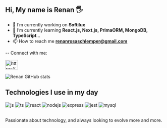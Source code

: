 ## Hi, My name is Renan 🖐️
- 🔭 I’m currently working on **Softilux**
- 🌱 I’m currently learning **React.js, Next.js, PrimaORM, MongoDB, TypeScript**...
- 📫 How to reach me **renanrosaschlemper@gmail.com**

-- Connect with me: <p><a href="https://www.linkedin.com/in/renan-rosa-schlemper-18b73b235/" target="blank"><img align="center" src="https://raw.githubusercontent.com/rahuldkjain/github-profile-readme-generator/master/src/images/icons/Social/linked-in-alt.svg" alt="https://www.linkedin.com/in/renan-rosa-schlemper/" height="30" width="40" /></a>

![Renan GitHub stats](https://github-readme-stats.vercel.app/api?username=Renan-Rosa&show_icons=true&theme=dracula&count_private=true)

## Technologies I use in my day

<div style="display: inline_block">
  <img align="center" alt="js" src="https://img.shields.io/badge/JavaScript-F7DF1E?style=for-the-badge&logo=javascript&logoColor=black" />
  <img align="center" alt="ts" src="https://img.shields.io/badge/TypeScript-007ACC?style=for-the-badge&logo=typescript&logoColor=white" />
  <img align="center" alt="react" src="https://img.shields.io/badge/React-20232A?style=for-the-badge&logo=react&logoColor=61DAFB" />
  <img align="center" alt="nodejs" src="https://img.shields.io/badge/Node.js-43853D?style=for-the-badge&logo=node.js&logoColor=white" />
  <img align="center" alt="express" src="https://img.shields.io/badge/Express.js-404D59?style=for-the-badge" />
  <img align="center" alt="jest" src="https://img.shields.io/badge/Jest-323330?style=for-the-badge&logo=Jest&logoColor=white" />
  <img align="center" alt="mysql" src="https://img.shields.io/badge/MySQL-00000F?style=for-the-badge&logo=mysql&logoColor=white" />
  
 
</div><br/>

Passionate about technology, and always looking to evolve more and more.
